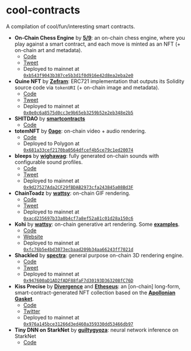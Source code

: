# cool-contracts
A compilation of cool/fun/interesting smart contracts.

* <b>On-Chain Chess Engine</b> by [<b>5/9</b>](https://github.com/fiveoutofnine/): an on-chain chess engine, where you play against a smart contract, and each move is minted as an NFT (+ on-chain art and metadata).
    * [Code](https://github.com/fiveoutofnine/fiveoutofnine-chess/)
    * [Tweet](https://twitter.com/fiveoutofnine/status/1470102097937027072/)
    * Deployed to mainnet at [`0xb543f9043b387ce5b3d1f0d916e42d8ea2eba2e0`](https://etherscan.io/address/0xb543f9043b387ce5b3d1f0d916e42d8ea2eba2e0/)
* <b>Quine NFT</b> by [<b>Zefram</b>](https://github.com/ZeframLou/): ERC721 implementation that outputs its Solidity source code via `tokenURI` (+ on-chain image and metadata).
    * [Code](https://etherscan.io/address/0x0e0c6a8575d0cc3e9b65eb3259b52e2eb348e2b5#code/)
    * [Tweet](https://twitter.com/boredGenius/status/1421387579270725635/)
    * Deployed to mainnet at [`0x0e0c6a8575d0cc3e9b65eb3259b52e2eb348e2b5`](https://etherscan.io/address/0x0e0c6a8575d0cc3e9b65eb3259b52e2eb348e2b5/)
* <b>SHITDAO</b> by [<b>smartcontracts</b>](https://github.com/smartcontracts/)
    * [Code](https://github.com/smartcontracts/shitdao/)
* <b>totemNFT</b> by [<b>0age</b>](https://github.com/0age/): on-chain video + audio rendering.
    * [Code](https://polygonscan.com/address/0x681a33cef2170ba0564dfcef4b5ce79c1ed20074#code/)
    * Deployed to Polygon at [`0x681a33cef2170ba0564dfcef4b5ce79c1ed20074`](https://polygonscan.com/address/0x681a33cef2170ba0564dfcef4b5ce79c1ed20074/)
* <b>bleeps</b> by [<b>wighawag</b>](https://github.com/wighawag/): fully generated on-chain sounds with configurable sound profiles.
    * [Code](https://github.com/wighawag/bleeps/)
    * [Tweet](https://twitter.com/BleepsDao/)
    * Deployed to mainnet at [`0x9d27527Ada2CF29fBDAB2973cfa243845a08Bd3F`](https://etherscan.io/address/0x9d27527Ada2CF29fBDAB2973cfa243845a08Bd3F/)
* <b>ChainToadz</b> by [<b>wattsy</b>](https://twitter.com/wattsyart): on-chain GIF rendering.
    * [Code](https://etherscan.io/address/0xacd235697b33a0b4cf7a8ef52a81c01d28a150c6#code/)
    * [Tweet](https://twitter.com/wattsyart/status/1471957355847892994/)
    * Deployed to mainnet at [`0xacd235697b33a0b4cf7a8ef52a81c01d28a150c6`](https://etherscan.io/address/0xacd235697b33a0b4cf7a8ef52a81c01d28a150c6/)
* <b>Kohi</b> by [<b>wattsy</b>](https://twitter.com/wattsyart): on-chain generative art rendering. Some [<b>examples</b>](https://kohi.art/collections/).
    * [Code](https://github.com/kohiart/kohi-composer/)
    * [Website](https://kohi.art/)
    * Deployed to mainnet at [`0xfc76b5e4bd3073ecbaad209b34aa66243ff7021d`](https://etherscan.io/address/0xfc76b5e4bd3073ecbaad209b34aa66243ff7021d/)
* <b>Shackled</b> by [<b>spectra</b>](https://www.spectra.art/): general purpose on-chain 3D rendering engine.
    * [Code](https://etherscan.io/address/0x947600aD1AD2fADF88faF7d30193D363208fC76D#code/)
    * [Tweet](https://twitter.com/SpectraArt_NFT/status/1492848788767064068/)
    * Deployed to mainnet at [`0x947600aD1AD2fADF88faF7d30193D363208fC76D`](https://etherscan.io/address/0x947600aD1AD2fADF88faF7d30193D363208fC76D/)
* <b>Kiss Precise</b> by [<b>Divergence</b>](https://twitter.com/divergence_art/) and [<b>Etheseus</b>](https://twitter.com/etheseus_art/): an [on-chain] long-form, smart-contract-generated NFT collection based on the [<b>Apollonian Gasket</b>](https://en.wikipedia.org/wiki/Apollonian_gasket).
    * [Code](https://etherscan.io/address/0x976a145bce31266d3ed460a359330dd53466db97#code/)
    * [Twitter](https://twitter.com/thekissprecise/)
    * Deployed to mainnet at [`0x976a145bce31266d3ed460a359330dd53466db97`](https://etherscan.io/address/0x976a145bce31266d3ed460a359330dd53466db97/)
* <b>Tiny DNN on StarkNet</b> by [<b>guiltygyoza</b>](https://github.com/guiltygyoza/): neural network inference on StarkNet
    * [Code](https://github.com/guiltygyoza/tiny-dnn-on-starknet/)
